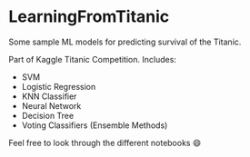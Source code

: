 # LearningFromTitanic

Some sample ML models for predicting survival of the Titanic.

Part of Kaggle Titanic Competition. Includes:

- SVM
- Logistic Regression
- KNN Classifier
- Neural Network
- Decision Tree
- Voting Classifiers (Ensemble Methods)

Feel free to look through the different notebooks :smile:

